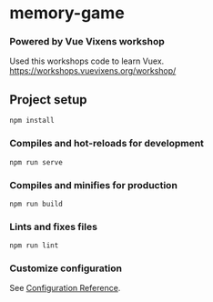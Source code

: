 # memory-game

### Powered by Vue Vixens workshop
Used this workshops code to learn Vuex.
https://workshops.vuevixens.org/workshop/
## Project setup
```
npm install
```

### Compiles and hot-reloads for development
```
npm run serve
```

### Compiles and minifies for production
```
npm run build
```

### Lints and fixes files
```
npm run lint
```

### Customize configuration
See [Configuration Reference](https://cli.vuejs.org/config/).
